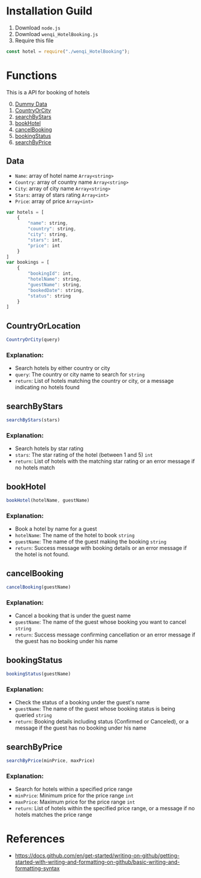# Installation Guild
1. Download `node.js`
2. Download `wenqi_HotelBooking.js`
3. Require this file
```js
const hotel = require("./wenqi_HotelBooking");
```

# Functions
This is a API for booking of hotels

0. [Dummy Data](#data)
1. [CountryOrCity](#CountryOrLocation)
2. [searchByStars](#searchByStars)
3. [bookHotel](#bookHotel)
4. [cancelBooking](#cancelBooking)
5. [bookingStatus](#bookingStatus)
6. [searchByPrice](#searchByPrice)

## Data
- `Name`: array of hotel name `Array<string>`
- `Country`: array of country name `Array<string>`
- `City`: array of city name `Array<string>`
- `Stars`: array of stars rating `Array<int>`
- `Price`: array of price `Array<int>`
```js
var hotels = [
    {
        "name": string, 
        "country": string,
        "city": string,    
        "stars": int,      
        "price": int       
    }
]
var bookings = [
    {
        "bookingId": int,
        "hotelName": string, 
        "guestName": string,  
        "bookedDate": string, 
        "status": string    
    }
]

```
## CountryOrLocation
```js
CountryOrCity(query)
```
### Explanation:
- Search hotels by either country or city
- `query`: The country or city name to search for `string`
- `return`: List of hotels matching the country or city, or a message indicating no hotels found

## searchByStars
```js
searchByStars(stars)
```
### Explanation:
- Search hotels by star rating
- `stars`: The star rating of the hotel (between 1 and 5) `int`
- `return`: List of hotels with the matching star rating or an error message if no hotels match

## bookHotel
```javascript
bookHotel(hotelName, guestName)
```
### Explanation:
- Book a hotel by name for a guest
- `hotelName`: The name of the hotel to book `string`
- `guestName`: The name of the guest making the booking `string`
- `return`: Success message with booking details or an error message if the hotel is not found.

## cancelBooking
```js
cancelBooking(guestName)
```
### Explanation:
- Cancel a booking that is under the guest name
- `guestName`: The name of the guest whose booking you want to cancel `string`
- `return`: Success message confirming cancellation or an error message if the guest has no booking under his name

## bookingStatus
```js
bookingStatus(guestName)
```
### Explanation:
- Check the status of a booking under the guest's name
- `guestName`: The name of the guest whose booking status is being queried `string`
- `return`: Booking details including status (Confirmed or Canceled), or a message if the guest has no booking under his name

## searchByPrice
```js
searchByPrice(minPrice, maxPrice)
```
### Explanation:
- Search for hotels within a specified price range
- `minPrice`: Minimum price for the price range `int`
- `maxPrice`: Maximum price for the price range `int`
- `return`: List of hotels within the specified price range, or a message if no hotels matches the price range

# References
- https://docs.github.com/en/get-started/writing-on-github/getting-started-with-writing-and-formatting-on-github/basic-writing-and-formatting-syntax